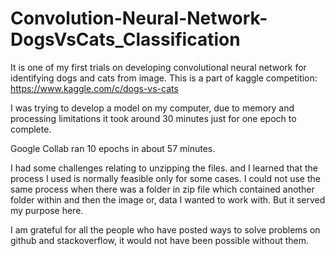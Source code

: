 # Convolution-Neural-Network-DogsVsCats_Classification
It is one of my first trials on developing convolutional neural network for identifying dogs and cats from image. This is a part of kaggle competition: https://www.kaggle.com/c/dogs-vs-cats

I was trying to develop a model on my computer, due to memory and processing limitations it took around 30 minutes just for one epoch to complete.

Google Collab ran 10 epochs in about 57 minutes.

I had some challenges relating to unzipping the files. and I learned that the process I used is normally feasible only for some cases. I could not use the same process when there was a folder in zip file which contained another folder within and then the image or, data I wanted to work with. But it served my purpose here.

I am grateful for all the people who have posted ways to solve problems on github and stackoverflow, it would not have been possible without them.
